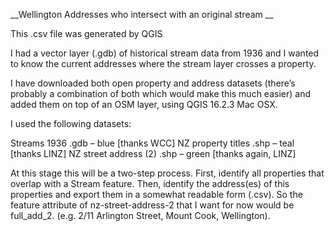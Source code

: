 __Wellington Addresses who intersect with an original stream __

This .csv file was generated by QGIS


I had a vector layer (.gdb) of historical stream data from 1936 and I wanted to know the current addresses where the stream layer crosses a property.

I have downloaded both open property and address datasets (there’s probably a combination of both which would make this much easier) and added them on top of an OSM layer, using QGIS 16.2.3 Mac OSX. 

I used the following datasets:

Streams 1936 .gdb  – blue [thanks WCC]
NZ property titles .shp – teal [thanks LINZ]
NZ street address (2) .shp – green  [thanks again, LINZ]

At this stage this will be a two-step process.
First, identify all properties that overlap with a Stream feature.
Then, identify the address(es) of this properties and export them in a somewhat readable form (.csv). So the feature attribute of nz-street-address-2 that I want for now would be full_add_2. (e.g. 2/11 Arlington Street, Mount Cook, Wellington).

